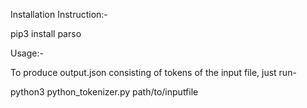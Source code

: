 Installation Instruction:-

pip3 install parso

Usage:-

To produce output.json consisting of tokens of the input file, just run-

python3 python_tokenizer.py path/to/inputfile
